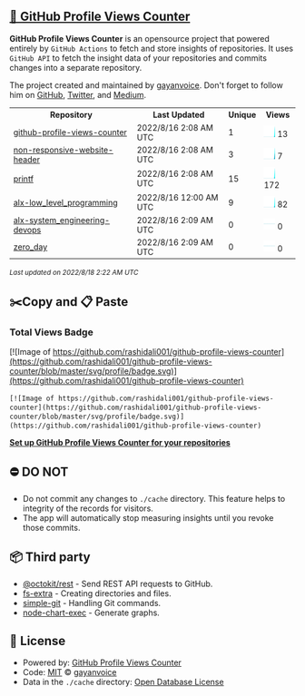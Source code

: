 ## [🚀 GitHub Profile Views Counter](https://github.com/gayanvoice/github-profile-views-counter)
**GitHub Profile Views Counter** is an opensource project that powered entirely by  `GitHub Actions` to fetch and store insights of repositories.
It uses `GitHub API` to fetch the insight data of your repositories and commits changes into a separate repository.

The project created and maintained by [gayanvoice](https://github.com/gayanvoice). Don't forget to follow him on [GitHub](https://github.com/gayanvoice), [Twitter](https://twitter.com/gayanvoice), and [Medium](https://gayanvoice.medium.com/).

<table>
	<tr>
		<th>
			Repository
		</th>
		<th>
			Last Updated
		</th>
		<th>
			Unique
		</th>
		<th>
			Views
		</th>
	</tr>
	<tr>
		<td>
			<a href="https://github.com/rashidali001/github-profile-views-counter/tree/master/readme/524644743/year.md">
				github-profile-views-counter
			</a>
		</td>
		<td>
			2022/8/16 2:08 AM UTC
		</td>
		<td>
			1
		</td>
		<td>
			<img alt="Response time graph" src="https://github.com/rashidali001/github-profile-views-counter/raw/master/graph/524644743/small/year.png" height="20"> 13
		</td>
	</tr>
	<tr>
		<td>
			<a href="https://github.com/rashidali001/github-profile-views-counter/tree/master/readme/286552411/year.md">
				non-responsive-website-header
			</a>
		</td>
		<td>
			2022/8/16 2:08 AM UTC
		</td>
		<td>
			3
		</td>
		<td>
			<img alt="Response time graph" src="https://github.com/rashidali001/github-profile-views-counter/raw/master/graph/286552411/small/year.png" height="20"> 7
		</td>
	</tr>
	<tr>
		<td>
			<a href="https://github.com/rashidali001/github-profile-views-counter/tree/master/readme/522485653/year.md">
				printf
			</a>
		</td>
		<td>
			2022/8/16 2:08 AM UTC
		</td>
		<td>
			15
		</td>
		<td>
			<img alt="Response time graph" src="https://github.com/rashidali001/github-profile-views-counter/raw/master/graph/522485653/small/year.png" height="20"> 172
		</td>
	</tr>
	<tr>
		<td>
			<a href="https://github.com/rashidali001/github-profile-views-counter/tree/master/readme/509082049/year.md">
				alx-low_level_programming
			</a>
		</td>
		<td>
			2022/8/16 12:00 AM UTC
		</td>
		<td>
			9
		</td>
		<td>
			<img alt="Response time graph" src="https://github.com/rashidali001/github-profile-views-counter/raw/master/graph/509082049/small/year.png" height="20"> 82
		</td>
	</tr>
	<tr>
		<td>
			<a href="https://github.com/rashidali001/github-profile-views-counter/tree/master/readme/506747833/year.md">
				alx-system_engineering-devops
			</a>
		</td>
		<td>
			2022/8/16 2:09 AM UTC
		</td>
		<td>
			0
		</td>
		<td>
			<img alt="Response time graph" src="https://github.com/rashidali001/github-profile-views-counter/raw/master/graph/506747833/small/year.png" height="20"> 0
		</td>
	</tr>
	<tr>
		<td>
			<a href="https://github.com/rashidali001/github-profile-views-counter/tree/master/readme/507124425/year.md">
				zero_day
			</a>
		</td>
		<td>
			2022/8/16 2:09 AM UTC
		</td>
		<td>
			0
		</td>
		<td>
			<img alt="Response time graph" src="https://github.com/rashidali001/github-profile-views-counter/raw/master/graph/507124425/small/year.png" height="20"> 0
		</td>
	</tr>
</table>

<small><i>Last updated on 2022/8/18 2:22 AM UTC</i></small>

## ✂️Copy and 📋 Paste
### Total Views Badge
[![Image of https://github.com/rashidali001/github-profile-views-counter](https://github.com/rashidali001/github-profile-views-counter/blob/master/svg/profile/badge.svg)](https://github.com/rashidali001/github-profile-views-counter)

```readme
[![Image of https://github.com/rashidali001/github-profile-views-counter](https://github.com/rashidali001/github-profile-views-counter/blob/master/svg/profile/badge.svg)](https://github.com/rashidali001/github-profile-views-counter)
```
[**Set up GitHub Profile Views Counter for your repositories**](https://github.com/gayanvoice/github-profile-views-counter)
## ⛔ DO NOT
- Do not commit any changes to `./cache` directory. This feature helps to integrity of the records for visitors.
- The app will automatically stop measuring insights until you revoke those commits.
## 📦 Third party

- [@octokit/rest](https://www.npmjs.com/package/@octokit/rest) - Send REST API requests to GitHub.
- [fs-extra](https://www.npmjs.com/package/fs-extra) - Creating directories and files.
- [simple-git](https://www.npmjs.com/package/simple-git) - Handling Git commands.
- [node-chart-exec](https://www.npmjs.com/package/node-chart-exec) - Generate graphs.
## 📄 License
- Powered by: [GitHub Profile Views Counter](https://github.com/gayanvoice/github-profile-views-counter)
- Code: [MIT](./LICENSE) © [gayanvoice](https://github.com/gayanvoice)
- Data in the `./cache` directory: [Open Database License](https://opendatacommons.org/licenses/odbl/1-0/)